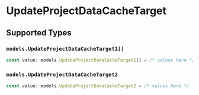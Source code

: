 # UpdateProjectDataCacheTarget


## Supported Types

### `models.UpdateProjectDataCacheTarget1[]`

```typescript
const value: models.UpdateProjectDataCacheTarget1[] = /* values here */
```

### `models.UpdateProjectDataCacheTarget2`

```typescript
const value: models.UpdateProjectDataCacheTarget2 = /* values here */
```

